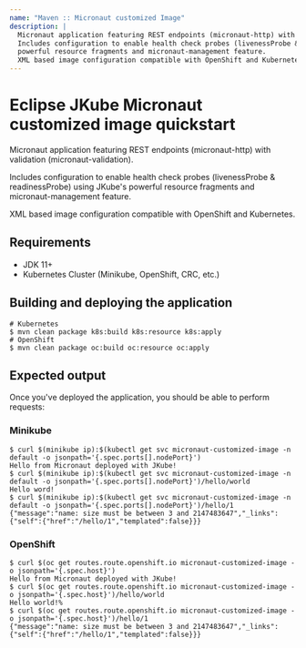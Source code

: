 ```yaml
---
name: "Maven :: Micronaut customized Image"
description: |
  Micronaut application featuring REST endpoints (micronaut-http) with validation (micronaut-validation).
  Includes configuration to enable health check probes (livenessProbe &amp; readinessProbe) using JKube's
  powerful resource fragments and micronaut-management feature.
  XML based image configuration compatible with OpenShift and Kubernetes.
---
```

# Eclipse JKube Micronaut customized image quickstart

Micronaut application featuring REST endpoints (micronaut-http) with validation (micronaut-validation).

Includes configuration to enable health check probes (livenessProbe &amp; readinessProbe) using JKube's
powerful resource fragments and micronaut-management feature.

XML based image configuration compatible with OpenShift and Kubernetes.

## Requirements

- JDK 11+
- Kubernetes Cluster (Minikube, OpenShift, CRC, etc.)

## Building and deploying the application

```shell script
# Kubernetes
$ mvn clean package k8s:build k8s:resource k8s:apply
# OpenShift
$ mvn clean package oc:build oc:resource oc:apply
```
## Expected output

Once you've deployed the application, you should be able to perform requests:

### Minikube

```shell script
$ curl $(minikube ip):$(kubectl get svc micronaut-customized-image -n default -o jsonpath='{.spec.ports[].nodePort}')
Hello from Micronaut deployed with JKube!
$ curl $(minikube ip):$(kubectl get svc micronaut-customized-image -n default -o jsonpath='{.spec.ports[].nodePort}')/hello/world
Hello word!
$ curl $(minikube ip):$(kubectl get svc micronaut-customized-image -n default -o jsonpath='{.spec.ports[].nodePort}')/hello/1
{"message":"name: size must be between 3 and 2147483647","_links":{"self":{"href":"/hello/1","templated":false}}}
```

### OpenShift

```shell script
$ curl $(oc get routes.route.openshift.io micronaut-customized-image -o jsonpath='{.spec.host}')
Hello from Micronaut deployed with JKube!
$ curl $(oc get routes.route.openshift.io micronaut-customized-image -o jsonpath='{.spec.host}')/hello/world
Hello world!%
$ curl $(oc get routes.route.openshift.io micronaut-customized-image -o jsonpath='{.spec.host}')/hello/1
{"message":"name: size must be between 3 and 2147483647","_links":{"self":{"href":"/hello/1","templated":false}}}
```
